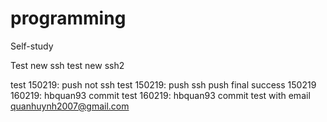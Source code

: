# programming
Self-study

Test new ssh
test new ssh2

test 150219: push not ssh
test 150219: push ssh
push final success 150219
160219: hbquan93 commit test
160219: hbquan93 commit test with email quanhuynh2007@gmail.com
